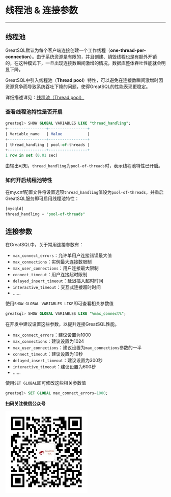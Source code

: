# 线程池 & 连接参数
---

## 线程池

GreatSQL默认为每个客户端连接创建一个工作线程（**one-thread-per-connection**）。由于系统资源是有限的，并且创建、销毁线程也是有额外开销的，在这种模式下，一旦出现连接数瞬间激增的情况，数据库整体吞吐性能就会明显下降。

GreatSQL中引入线程池（**Thread pool**）特性，可以避免在连接数瞬间激增时因资源竞争而导致系统吞吐下降的问题，使得GreatSQL的性能表现更稳定。

详细描述详见：[线程池（Thread pool）](../5-enhance/5-1-highperf-thread-pool)

### 查看线程池特性是否开启
```sql
greatsql> SHOW GLOBAL VARIABLES LIKE "thread_handling";
+-----------------+-----------------+
| Variable_name   | Value           |
+-----------------+-----------------+
| thread_handling | pool-of-threads |
+-----------------+-----------------+
1 row in set (0.01 sec)
```
由输出可知，`thread_handling`为`pool-of-threads`时，表示线程池特性已开启。

### 如何开启线程池特性

在my.cnf配置文件将设置选项`thread_handling`值设为`pool-of-threads`，并重启GreatSQL服务即可启用线程池特性：
```sql
[mysqld]
thread_handling = "pool-of-threads"
```

## 连接参数

在GreatSQL中，关于常用连接参数有：
- `max_connect_errors`：允许单用户连接错误最大值
- `max_connections`：实例最大连接数限制
- `max_user_connections`：用户连接最大限制
- `connect_timeout`：用户连接超时限制
- `delayed_insert_timeout`：延迟插入超时时间
- `interactive_timeout`：交互式连接超时时间
- ......

使用`SHOW GLOBAL VARIABLES LIKE`即可查看相关参数值
```sql
greatsql> SHOW GLOBAL VARIABLES LIKE "%max_connect%";
```

在开发中建议设置这些参数，以提升连接GreatSQL性能。

- `max_connect_errors`：建议设置为1000
- `max_connections`：建议设置为1024
- `max_user_connections`：建议设置为`max_connections`参数的一半
- `connect_timeout`：建议设置为10秒
- `delayed_insert_timeout`：建议设置为300秒
- `interactive_timeout`：建议设置为600秒
- ......

使用`SET GLOBAL`即可修改这些相关参数值
```sql
greatsql> SET GLOBAL max_connect_errors=1000;
```




**扫码关注微信公众号**

![greatsql-wx](../greatsql-wx.jpg)
